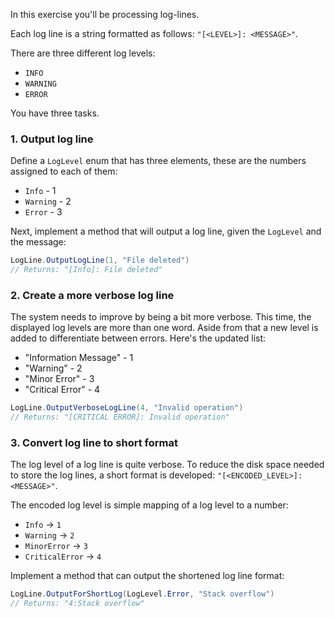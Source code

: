 In this exercise you'll be processing log-lines.

Each log line is a string formatted as follows: `"[<LEVEL>]: <MESSAGE>"`.

There are three different log levels:

- `INFO`
- `WARNING`
- `ERROR`

You have three tasks.

### 1. Output log line

Define a `LogLevel` enum that has three elements, these are the numbers assigned to each of them:

- `Info` - 1
- `Warning` - 2
- `Error` - 3

Next, implement a method that will output a log line, given the `LogLevel` and the message:

```csharp
LogLine.OutputLogLine(1, "File deleted")
// Returns: "[Info]: File deleted"
```

### 2. Create a more verbose log line

The system needs to improve by being a bit more verbose. This time, the displayed log levels are more than one word. Aside from that a new level is added to differentiate between errors. Here's the updated list:

- "Information Message" - 1
- "Warning" - 2
- "Minor Error" - 3
- "Critical Error" - 4

```csharp
LogLine.OutputVerboseLogLine(4, "Invalid operation")
// Returns: "[CRITICAL ERROR]: Invalid operation"
```

### 3. Convert log line to short format

The log level of a log line is quite verbose. To reduce the disk space needed to store the log lines, a short format is developed: `"[<ENCODED_LEVEL>]:<MESSAGE>"`.

The encoded log level is simple mapping of a log level to a number:

- `Info` -> `1`
- `Warning` -> `2`
- `MinorError` -> `3`
- `CriticalError` -> `4`

Implement a method that can output the shortened log line format:

```csharp
LogLine.OutputForShortLog(LogLevel.Error, "Stack overflow")
// Returns: "4:Stack overflow"
```
